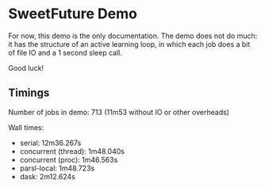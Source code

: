 # SweetFuture Demo

For now, this demo is the only documentation.
The demo does not do much: it has the structure of an active learning loop,
in which each job does a bit of file IO and a 1 second sleep call.

Good luck!


## Timings

Number of jobs in demo: 713 (11m53 without IO or other overheads)

Wall times:

- serial: 12m36.267s
- concurrent (thread): 1m48.040s
- concurrent (proc): 1m46.563s
- parsl-local: 1m48.723s
- dask: 2m12.624s
